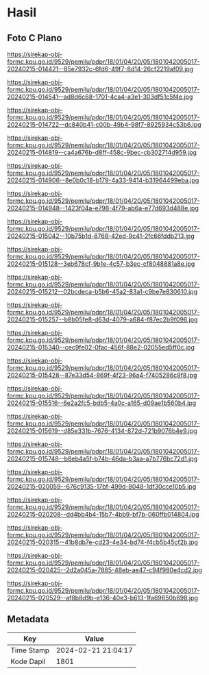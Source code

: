 # Hasil

## Foto C Plano

https://sirekap-obj-formc.kpu.go.id/9529/pemilu/pdpr/18/01/04/20/05/1801042005017-20240215-014421--85e7932c-6fd6-49f7-8d14-26cf2219af09.jpg

https://sirekap-obj-formc.kpu.go.id/9529/pemilu/pdpr/18/01/04/20/05/1801042005017-20240215-014541--ad8d6c68-1701-4ca4-a3e1-303df51c5f4e.jpg

https://sirekap-obj-formc.kpu.go.id/9529/pemilu/pdpr/18/01/04/20/05/1801042005017-20240215-014722--dc840b41-c00b-49b4-98f7-8925934c53b6.jpg

https://sirekap-obj-formc.kpu.go.id/9529/pemilu/pdpr/18/01/04/20/05/1801042005017-20240215-014819--ca4a676b-d8ff-458c-9bec-cb302714d959.jpg

https://sirekap-obj-formc.kpu.go.id/9529/pemilu/pdpr/18/01/04/20/05/1801042005017-20240215-014906--8e0b0c18-b179-4a33-9414-b31964499eba.jpg

https://sirekap-obj-formc.kpu.go.id/9529/pemilu/pdpr/18/01/04/20/05/1801042005017-20240215-014948--1423f04a-e798-4f79-ab6a-e77d693d488e.jpg

https://sirekap-obj-formc.kpu.go.id/9529/pemilu/pdpr/18/01/04/20/05/1801042005017-20240215-015042--10b75b1d-8768-42ed-9c41-2fc66fddb213.jpg

https://sirekap-obj-formc.kpu.go.id/9529/pemilu/pdpr/18/01/04/20/05/1801042005017-20240215-015128--3eb678cf-9b1e-4c57-b3ec-cf8048881a8e.jpg

https://sirekap-obj-formc.kpu.go.id/9529/pemilu/pdpr/18/01/04/20/05/1801042005017-20240215-015212--02bcdeca-b5b6-45a2-83a1-c9be7e830610.jpg

https://sirekap-obj-formc.kpu.go.id/9529/pemilu/pdpr/18/01/04/20/05/1801042005017-20240215-015257--b8b05fe8-d63d-4079-a684-f87ec2b9f096.jpg

https://sirekap-obj-formc.kpu.go.id/9529/pemilu/pdpr/18/01/04/20/05/1801042005017-20240215-015340--cec9fe02-0fac-456f-88e2-02055ed5ff0c.jpg

https://sirekap-obj-formc.kpu.go.id/9529/pemilu/pdpr/18/01/04/20/05/1801042005017-20240215-015428--87e33d54-869f-4f23-96a4-f7405286c9f8.jpg

https://sirekap-obj-formc.kpu.go.id/9529/pemilu/pdpr/18/01/04/20/05/1801042005017-20240215-015516--6e2a2fc5-bdb5-4a0c-a165-d09ae1b560b4.jpg

https://sirekap-obj-formc.kpu.go.id/9529/pemilu/pdpr/18/01/04/20/05/1801042005017-20240215-015619--d85e331b-7676-4134-872d-721b9076b4e9.jpg

https://sirekap-obj-formc.kpu.go.id/9529/pemilu/pdpr/18/01/04/20/05/1801042005017-20240215-015748--b8eb4a5f-b74b-46da-b3aa-a7b776bc72d1.jpg

https://sirekap-obj-formc.kpu.go.id/9529/pemilu/pdpr/18/01/04/20/05/1801042005017-20240215-020059--676c9135-17bf-499d-8048-1df30cce10b5.jpg

https://sirekap-obj-formc.kpu.go.id/9529/pemilu/pdpr/18/01/04/20/05/1801042005017-20240215-020208--dd4bb4b4-15b7-4bb9-bf7b-060ffb014804.jpg

https://sirekap-obj-formc.kpu.go.id/9529/pemilu/pdpr/18/01/04/20/05/1801042005017-20240215-020315--41b8db7e-cd23-4e34-bd74-f4cb5b45cf2b.jpg

https://sirekap-obj-formc.kpu.go.id/9529/pemilu/pdpr/18/01/04/20/05/1801042005017-20240215-020425--2d2a045a-7885-48eb-ae47-c94f980e4cd2.jpg

https://sirekap-obj-formc.kpu.go.id/9529/pemilu/pdpr/18/01/04/20/05/1801042005017-20240215-020529--af8b8d9b-e136-40e3-b613-1fa69650b698.jpg


## Metadata

| Key        | Value               |
| ---------- | ------------------- |
| Time Stamp | 2024-02-21 21:04:17 |
| Kode Dapil | 1801                |



